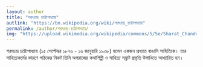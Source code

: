 ```yaml
---
layout: author
title: "শরৎচন্দ্র চট্টোপাধ্যায়"
autlink: "https://bn.wikipedia.org/wiki/শরৎচন্দ্র_চট্টোপাধ্যায়"
permalink: /author/শরৎচন্দ্র-চট্টোপাধ্যায়/
img: "https://upload.wikimedia.org/wikipedia/commons/5/5e/Sharat_Chandra_Chatterji.jpg"
---
```

শরৎচন্দ্র চট্টোপাধ্যায় (১৫ সেপ্টেম্বর ১৮৭৬ - ১৬ জানুয়ারি ১৯৩৮) হলেন একজন প্রখ্যাত বাঙালি সাহিত্যিক। তার সাহিত্যকর্মের কারণে পাঠকের নিকট তিনি অপরাজেয় কথাশিল্পী ও সাহিত্য সম্রাট প্রভৃতি উপাধিতে আখ্যায়িত হন।
